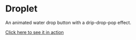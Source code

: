 # Droplet

An animated water drop button with a drip-drop-pop effect.

[Click here to see it in action](https://maxfinnsjo.github.io/droplet/droplet.html)
